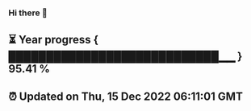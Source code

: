### Hi there 👋
⏳ Year progress { ████████████████████████████▁▁ } 95.41 %
---
⏰ Updated on Thu, 15 Dec 2022 06:11:01 GMT
---
